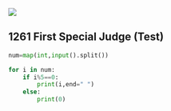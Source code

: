 ![](C:\Users\sky\AppData\Roaming\Typora\typora-user-images\image-20200428203454492.png)

## 1261 First Special Judge (Test)

```python
num=map(int,input().split())

for i in num:
    if i%5==0:
        print(i,end=" ")
    else:
        print(0)
```



